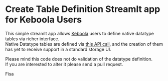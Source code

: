# Create Table Definition Streamlt app for Keboola Users

This simple streamlt app allows [Keboola](www.keboola.com) users to define native datatype tables via richer interface.   
Native Datatype tables are defined via [this API call](https://keboola.docs.apiary.io/#reference/tables/create-table-definition/create-new-table-definition), and the creation of them has yet to receive support in a standard storage UI.

Please mind this code does not do validation of the datatype definition.   
If you are interested to alter it please send a pull request.

Fisa
